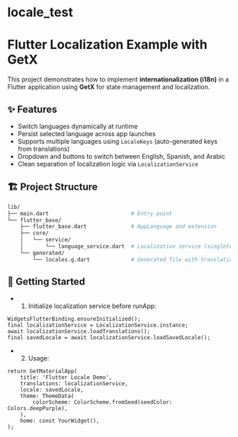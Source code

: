 # locale_test

# Flutter Localization Example with GetX

This project demonstrates how to implement **internationalization (i18n)** in a Flutter application using **GetX** for state management and localization.

## ✨ Features

* Switch languages dynamically at runtime
* Persist selected language across app launches
* Supports multiple languages using `LocaleKeys` (auto-generated keys from translations)
* Dropdown and buttons to switch between English, Spanish, and Arabic
* Clean separation of localization logic via `LocalizationService`

## 🏗️ Project Structure

```bash
lib/
├── main.dart                          # Entry point
└── flutter_base/
    ├── flutter_base.dart              # AppLanguage and extension
    ├── core/
    │   └── service/
    │       └── language_service.dart  # Localization service (singleton)
    └── generated/
        └── locales.g.dart             # Generated file with translation keys
```

## 🚀 Getting Started

* 1. Initialize localization service before runApp:

```
WidgetsFlutterBinding.ensureInitialized();
final localizationService = LocalizationService.instance;
await localizationService.loadTranslations();
final savedLocale = await localizationService.loadSavedLocale();
```

* 2. Usage:

```
return GetMaterialApp(
    title: 'Flutter Locale Demo',
    translations: localizationService,
    locale: savedLocale,
    theme: ThemeData(
        colorScheme: ColorScheme.fromSeed(seedColor: Colors.deepPurple),
    ),
    home: const YourWidget(),
);
```
